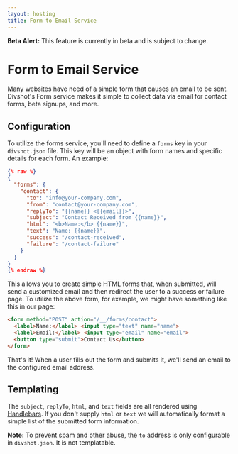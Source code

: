 ```yaml
---
layout: hosting
title: Form to Email Service
---
```


<div class="alert alert-warning"><b>Beta Alert:</b> This feature is currently in beta and is subject to change.</div>

# Form to Email Service

<p class="lead">Many websites have need of a simple form that causes an email
to be sent. Divshot's Form service makes it simple to collect data via email
for contact forms, beta signups, and more.</p>

## Configuration

To utilize the forms service, you'll need to define a `forms` key in your `divshot.json`
file. This key will be an object with form names and specific details for each form.
An example:

```json
{% raw %}
{
  "forms": {
    "contact": {
      "to": "info@your-company.com",
      "from": "contact@your-company.com",
      "replyTo": "{{name}} <{{email}}>",
      "subject": "Contact Received from {{name}}",
      "html": "<b>Name:</b> {{name}}",
      "text": "Name: {{name}}",
      "success": "/contact-received",
      "failure": "/contact-failure"
    }
  }
}
{% endraw %}
```

This allows you to create simple HTML forms that, when submitted, will
send a customized email and then redirect the user to a success or failure
page. To utilize the above form, for example, we might have something like
this in our page:

```html
<form method="POST" action="/__/forms/contact">
  <label>Name:</label> <input type="text" name="name">
  <label>Email:</label> <input type="email" name="email">
  <button type="submit">Contact Us</button>
</form>
```

That's it! When a user fills out the form and submits it, we'll send an
email to the configured email address.

## Templating

The `subject`, `replyTo`, `html`, and `text` fields are all rendered
using [Handlebars](http://handlebarsjs.com/). If you don't supply
`html` or `text` we will automatically format a simple list of the
submitted form information.

**Note:** To prevent spam and other abuse, the `to` address is only
configurable in `divshot.json`. It is not templatable.